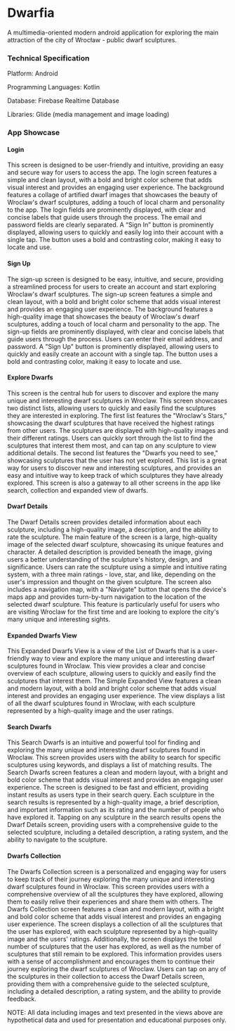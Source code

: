 # Dwarfia
A multimedia-oriented modern android application for exploring the main attraction of the city of Wrocław - public dwarf sculptures. 

### Technical Specification
Platform: Android

Programming Languages: Kotlin

Database: Firebase Realtime Database

Libraries: Glide (media management and image loading)

### App Showcase

#### Login
This screen is designed to be user-friendly and intuitive, providing an easy and secure way for users to access the app.
The login screen features a simple and clean layout, with a bold and bright color scheme that adds visual interest and provides an engaging user experience. The background features a collage of artified dwarf images that showcases the beauty of Wroclaw's dwarf sculptures, adding a touch of local charm and personality to the app.
The login fields are prominently displayed, with clear and concise labels that guide users through the process. The email and password fields are clearly separated.
A “Sign In” button is prominently displayed, allowing users to quickly and easily log into their account with a single tap. The button uses a bold and contrasting color, making it easy to locate and use.

#### Sign Up
The sign-up screen is designed to be easy, intuitive, and secure, providing a streamlined process for users to create an account and start exploring Wroclaw's dwarf sculptures.
The sign-up screen features a simple and clean layout, with a bold and bright color scheme that adds visual interest and provides an engaging user experience. The background features a high-quality image that showcases the beauty of Wroclaw's dwarf sculptures, adding a touch of local charm and personality to the app.
The sign-up fields are prominently displayed, with clear and concise labels that guide users through the process. Users can enter their email address, and password. 
A "Sign Up" button is prominently displayed, allowing users to quickly and easily create an account with a single tap. The button uses a bold and contrasting color, making it easy to locate and use.


#### Explore Dwarfs
This screen is the central hub for users to discover and explore the many unique and interesting dwarf sculptures in Wroclaw. This screen showcases two distinct lists, allowing users to quickly and easily find the sculptures they are interested in exploring.
The first list features the "Wroclaw's Stars," showcasing the dwarf sculptures that have received the highest ratings from other users. The sculptures are displayed with high-quality images and their different ratings. Users can quickly sort through the list to find the sculptures that interest them most, and can tap on any sculpture to view additional details.
The second list features the "Dwarfs you need to see," showcasing sculptures that the user has not yet explored. This list is a great way for users to discover new and interesting sculptures, and provides an easy and intuitive way to keep track of which sculptures they have already explored.
This screen is also a gateway to all other screens in the app like search, collection and expanded view of dwarfs.

#### Dwarf Details
The Dwarf Details screen provides detailed information about each sculpture, including a high-quality image, a description, and the ability to rate the sculpture.
The main feature of the screen is a large, high-quality image of the selected dwarf sculpture, showcasing its unique features and character. A detailed description is provided beneath the image, giving users a better understanding of the sculpture's history, design, and significance.
Users can rate the sculpture using a simple and intuitive rating system, with a three main ratings - love, star, and like, depending on the user's impression and thought on the given sculpture.
The screen also includes a navigation map, with a "Navigate" button that opens the device's maps app and provides turn-by-turn navigation to the location of the selected dwarf sculpture. This feature is particularly useful for users who are visiting Wroclaw for the first time and are looking to explore the city's many unique and interesting sights.

#### Expanded Dwarfs View
This Expanded Dwarfs View is a view of the List of Dwarfs that is a user-friendly way to view and explore the many unique and interesting dwarf sculptures found in Wroclaw. This view provides a clear and concise overview of each sculpture, allowing users to quickly and easily find the sculptures that interest them.
The Simple Expanded View features a clean and modern layout, with a bold and bright color scheme that adds visual interest and provides an engaging user experience. The view displays a list of all the dwarf sculptures found in Wroclaw, with each sculpture represented by a high-quality image and the user ratings.

#### Search Dwarfs
This Search Dwarfs is an intuitive and powerful tool for finding and exploring the many unique and interesting dwarf sculptures found in Wroclaw. This screen provides users with the ability to search for specific sculptures using keywords, and displays a list of matching results.
The Search Dwarfs screen features a clean and modern layout, with a bright and bold color scheme that adds visual interest and provides an engaging user experience. The screen is designed to be fast and efficient, providing instant results as users type in their search query.
Each sculpture in the search results is represented by a high-quality image, a brief description, and important information such as its rating and the number of people who have explored it.
Tapping on any sculpture in the search results opens the Dwarf Details screen, providing users with a comprehensive guide to the selected sculpture, including a detailed description, a rating system, and the ability to navigate to the sculpture.

#### Dwarfs Collection
The Dwarfs Collection screen is a personalized and engaging way for users to keep track of their journey exploring the many unique and interesting dwarf sculptures found in Wroclaw. This screen provides users with a comprehensive overview of all the sculptures they have explored, allowing them to easily relive their experiences and share them with others.
The Dwarfs Collection screen features a clean and modern layout, with a bright and bold color scheme that adds visual interest and provides an engaging user experience. The screen displays a collection of all the sculptures that the user has explored, with each sculpture represented by a high-quality image and the users' ratings.
Additionally, the screen displays the total number of sculptures that the user has explored, as well as the number of sculptures that still remain to be explored. This information provides users with a sense of accomplishment and encourages them to continue their journey exploring the dwarf sculptures of Wroclaw.
Users can tap on any of the sculptures in their collection to access the Dwarf Details screen, providing them with a comprehensive guide to the selected sculpture, including a detailed description, a rating system, and the ability to provide feedback.


NOTE: All data including images and text presented in the views above are hypothetical data and used for presentation and educational purposes only.
